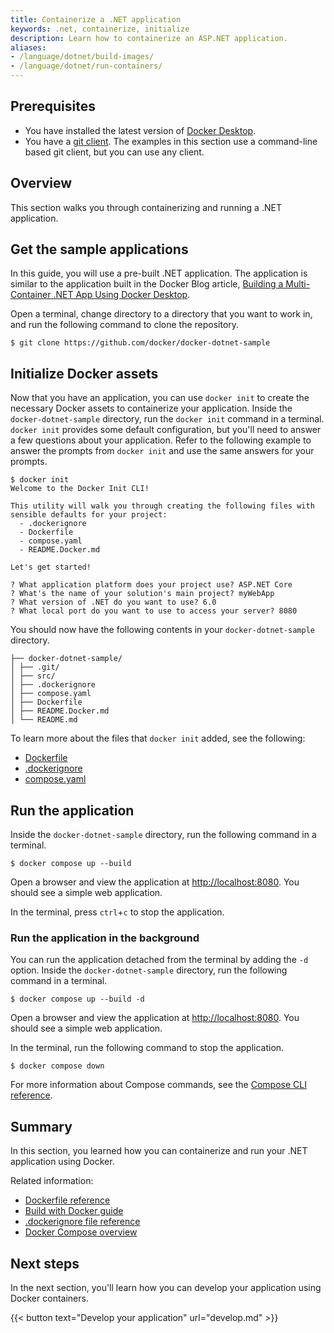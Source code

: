 ```yaml
---
title: Containerize a .NET application
keywords: .net, containerize, initialize
description: Learn how to containerize an ASP.NET application.
aliases:
- /language/dotnet/build-images/
- /language/dotnet/run-containers/
---
```


## Prerequisites

* You have installed the latest version of [Docker
  Desktop](../../get-docker.md).
* You have a [git client](https://git-scm.com/downloads). The examples in this
  section use a command-line based git client, but you can use any client.

## Overview

This section walks you through containerizing and running a .NET
application.

## Get the sample applications

In this guide, you will use a pre-built .NET application. The application is
similar to the application built in the Docker Blog article, [Building a
Multi-Container .NET App Using Docker
Desktop](https://www.docker.com/blog/building-multi-container-net-app-using-docker-desktop/).

Open a terminal, change directory to a directory that you want to work in, and
run the following command to clone the repository.

```console
$ git clone https://github.com/docker/docker-dotnet-sample
```

## Initialize Docker assets

Now that you have an application, you can use `docker init` to create the
necessary Docker assets to containerize your application. Inside the
`docker-dotnet-sample` directory, run the `docker init` command in a terminal.
`docker init` provides some default configuration, but you'll need to answer a
few questions about your application. Refer to the following example to answer
the prompts from `docker init` and use the same answers for your prompts.

```console
$ docker init
Welcome to the Docker Init CLI!

This utility will walk you through creating the following files with sensible defaults for your project:
  - .dockerignore
  - Dockerfile
  - compose.yaml
  - README.Docker.md

Let's get started!

? What application platform does your project use? ASP.NET Core
? What's the name of your solution's main project? myWebApp
? What version of .NET do you want to use? 6.0
? What local port do you want to use to access your server? 8080
```

You should now have the following contents in your `docker-dotnet-sample`
directory.

```text
├── docker-dotnet-sample/
│ ├── .git/
│ ├── src/
│ ├── .dockerignore
│ ├── compose.yaml
│ ├── Dockerfile
│ ├── README.Docker.md
│ └── README.md
```

To learn more about the files that `docker init` added, see the following:
 - [Dockerfile](../../engine/reference/builder.md)
 - [.dockerignore](../../engine/reference/builder.md#dockerignore-file)
 - [compose.yaml](../../compose/compose-file/_index.md)

## Run the application

Inside the `docker-dotnet-sample` directory, run the following command in a
terminal.

```console
$ docker compose up --build
```

Open a browser and view the application at [http://localhost:8080](http://localhost:8080). You should see a simple web application.

In the terminal, press `ctrl`+`c` to stop the application.

### Run the application in the background

You can run the application detached from the terminal by adding the `-d`
option. Inside the `docker-dotnet-sample` directory, run the following command
in a terminal.

```console
$ docker compose up --build -d
```

Open a browser and view the application at [http://localhost:8080](http://localhost:8080). You should see a simple web application.

In the terminal, run the following command to stop the application.

```console
$ docker compose down
```

For more information about Compose commands, see the [Compose CLI
reference](../../compose/reference/_index.md).

## Summary

In this section, you learned how you can containerize and run your .NET
application using Docker.

Related information:
 - [Dockerfile reference](../../engine/reference/builder.md)
 - [Build with Docker guide](../../build/guide/index.md)
 - [.dockerignore file reference](../../engine/reference/builder.md#dockerignore-file)
 - [Docker Compose overview](../../compose/_index.md)

## Next steps

In the next section, you'll learn how you can develop your application using
Docker containers.

{{< button text="Develop your application" url="develop.md" >}}
